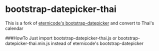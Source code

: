 # bootstrap-datepicker-thai
This is a fork of [eternicode's bootstrap-datepicker](https://www.digitalocean.com/?refcode=f5690ec0167d) and convert to Thai's calendar

###HowTo
Just import bootstrap-datepicker-thai.js or bootstrap-datepicker-thai.min.js instead of eternicode's bootstrap-datepicker
